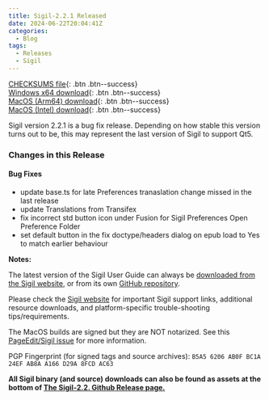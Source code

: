```yaml
---
title: Sigil-2.2.1 Released
date: 2024-06-22T20:04:41Z
categories:
  - Blog
tags:
  - Releases
  - Sigil
---
```


[CHECKSUMS file](https://github.com/Sigil-Ebook/Sigil/releases/download/2.2.1/Sigil-2.2.1-CHECKSUMS.sha256.txt){: .btn .btn--success}<br/>
[Windows x64 download](https://github.com/Sigil-Ebook/Sigil/releases/download/2.2.1/Sigil-2.2.1-Windows-x64-Setup.exe){: .btn .btn--success}<br/>
[MacOS (Arm64) download](https://github.com/Sigil-Ebook/Sigil/releases/download/2.2.1/Sigil.app-2.2.1-Mac-arm64.txz){: .btn .btn--success}<br/>
[MacOS (Intel) download](https://github.com/Sigil-Ebook/Sigil/releases/download/2.2.1/Sigil.app-2.2.1-Mac-x86_64.txz){: .btn .btn--success}

Sigil version 2.2.1 is a bug fix release.  Depending on how stable this version turns out to be, this may represent the last version of Sigil to support Qt5.

### Changes in this Release

#### Bug Fixes
- update base.ts for late Preferences tranaslation change missed in the last release
- update Translations from Transifex
- fix incorrect std button icon under Fusion for Sigil Preferences Open Preference Folder
- set default button in the fix doctype/headers dialog on epub load to Yes to match earlier behaviour

__Notes:__

The latest version of the Sigil User Guide can always be [downloaded from the Sigil website](https://sigil-ebook.com/sigil/guide), or from its own [GitHub repository](https://github.com/Sigil-Ebook/sigil-user-guide/releases/latest).

Please check the [Sigil website](https://sigil-ebook.com/sigil) for important Sigil support links, additional resource downloads, and platform-specific trouble-shooting tips/requirements.

The MacOS builds are signed but they are NOT notarized.  See this [PageEdit/Sigil issue]( https://github.com/Sigil-Ebook/PageEdit/issues/31) for more information.

PGP Fingerprint (for signed tags and source archives): `B5A5 6206 AB0F BC1A 24EF AB8A A166 D29A 8FCD AC63`

__All Sigil binary (and source) downloads can also be found as assets at the bottom of [The Sigil-2.2. Github Release page.](https://github.com/Sigil-Ebook/Sigil/releases/tag/2.2.1)__

